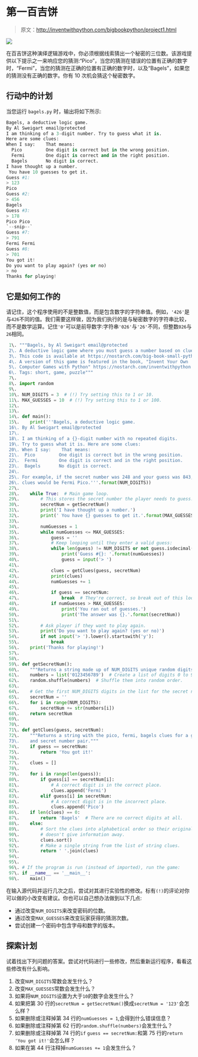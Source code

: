 # 第一百吉饼

> 原文：<http://inventwithpython.com/bigbookpython/project1.html>

![](img/9d995d63aaead72cad01120081eb8f75.png)

在百吉饼这种演绎逻辑游戏中，你必须根据线索猜出一个秘密的三位数。该游戏提供以下提示之一来响应您的猜测:“Pico”，当您的猜测在错误的位置有正确的数字时，“Fermi”，当您的猜测在正确的位置有正确的数字时，以及“Bagels”，如果您的猜测没有正确的数字。你有 10 次机会猜这个秘密数字。

## 行动中的计划

当您运行 `bagels.py` 时，输出将如下所示:

```py
Bagels, a deductive logic game.
By Al Sweigart email@protected
I am thinking of a 3-digit number. Try to guess what it is.
Here are some clues:
When I say:    That means:
  Pico         One digit is correct but in the wrong position.
  Fermi        One digit is correct and in the right position.
  Bagels       No digit is correct.
I have thought up a number.
 You have 10 guesses to get it.
Guess #1:
> 123
Pico
Guess #2:
> 456
Bagels
Guess #3:
> 178
Pico Pico
`--snip--`
Guess #7:
> 791
Fermi Fermi
Guess #8:
> 701
You got it!
Do you want to play again? (yes or no)
> no
Thanks for playing!
```

## 它是如何工作的

请记住，这个程序使用的不是整数值，而是包含数字的字符串值。例如，`'426'`是与`426`不同的值。我们需要这样做，因为我们执行的是与秘密数字的字符串比较，而不是数学运算。记住`'0'`可以是前导数字:字符串`'026'`与`'26'`不同，但整数`026`与`26`相同。

```py
 1\. """Bagels, by Al Sweigart email@protected
 2\. A deductive logic game where you must guess a number based on clues.
 3\. This code is available at https://nostarch.com/big-book-small-python-programming
 4\. A version of this game is featured in the book, "Invent Your Own
 5\. Computer Games with Python" https://nostarch.com/inventwithpython
 6\. Tags: short, game, puzzle"""
 7\. 
 8\. import random
 9\. 
 10\. NUM_DIGITS = 3  # (!) Try setting this to 1 or 10.
 11\. MAX_GUESSES = 10  # (!) Try setting this to 1 or 100.
 12\. 
 13\. 
 14\. def main():
 15\.    print('''Bagels, a deductive logic game.
 16\. By Al Sweigart email@protected
 17\. 
 18\. I am thinking of a {}-digit number with no repeated digits.
 19\. Try to guess what it is. Here are some clues:
 20\. When I say:    That means:
 21\.  Pico         One digit is correct but in the wrong position.
 22\.  Fermi        One digit is correct and in the right position.
 23\.  Bagels       No digit is correct.
 24\. 
 25\. For example, if the secret number was 248 and your guess was 843, the
 26\. clues would be Fermi Pico.'''.format(NUM_DIGITS))
 27\. 
 28\.    while True:  # Main game loop.
 29\.        # This stores the secret number the player needs to guess:
 30\.        secretNum = getSecretNum()
 31\.        print('I have thought up a number.')
 32\.        print(' You have {} guesses to get it.'.format(MAX_GUESSES))
 33\. 
 34\.        numGuesses = 1
 35\.        while numGuesses <= MAX_GUESSES:
 36\.            guess = ''
 37\.            # Keep looping until they enter a valid guess:
 38\.            while len(guess) != NUM_DIGITS or not guess.isdecimal():
 39\.                print('Guess #{}: '.format(numGuesses))
 40\.                guess = input('> ')
 41\. 
 42\.            clues = getClues(guess, secretNum)
 43\.            print(clues)
 44\.            numGuesses += 1
 45\. 
 46\.            if guess == secretNum:
 47\.                break  # They're correct, so break out of this loop.
 48\.            if numGuesses > MAX_GUESSES:
 49\.                print('You ran out of guesses.')
 50\.                print('The answer was {}.'.format(secretNum))
 51\. 
 52\.        # Ask player if they want to play again.
 53\.        print('Do you want to play again? (yes or no)')
 54\.        if not input('> ').lower().startswith('y'):
 55\.            break
 56\.    print('Thanks for playing!')
 57\. 
 58\. 
 59\. def getSecretNum():
 60\.    """Returns a string made up of NUM_DIGITS unique random digits."""
 61\.    numbers = list('0123456789')  # Create a list of digits 0 to 9.
 62\.    random.shuffle(numbers)  # Shuffle them into random order.
 63\. 
 64\.    # Get the first NUM_DIGITS digits in the list for the secret number:
 65\.    secretNum = ''
 66\.    for i in range(NUM_DIGITS):
 67\.        secretNum += str(numbers[i])
 68\.    return secretNum
 69\. 
 70\. 
 71\. def getClues(guess, secretNum):
 72\.    """Returns a string with the pico, fermi, bagels clues for a guess
 73\.    and secret number pair."""
 74\.    if guess == secretNum:
 75\.        return 'You got it!'
 76\. 
 77\.    clues = []
 78\. 
 79\.    for i in range(len(guess)):
 80\.        if guess[i] == secretNum[i]:
 81\.            # A correct digit is in the correct place.
 82\.            clues.append('Fermi')
 83\.        elif guess[i] in secretNum:
 84\.            # A correct digit is in the incorrect place.
 85\.            clues.append('Pico')
 86\.    if len(clues) == 0:
 87\.        return 'Bagels'  # There are no correct digits at all.
 88\.    else:
 89\.        # Sort the clues into alphabetical order so their original order
 90\.        # doesn't give information away.
 91\.        clues.sort()
 92\.        # Make a single string from the list of string clues.
 93\.        return ' '.join(clues)
 94\. 
 95\. 
 96\. # If the program is run (instead of imported), run the game:
 97\. if __name__ == '__main__':
 98\.    main() 
```

在输入源代码并运行几次之后，尝试对其进行实验性的修改。标有`(!)`的评论对你可以做的小改变有建议。你也可以自己想办法做到以下几点:

*   通过改变`NUM_DIGITS`来改变密码的位数。
*   通过改变`MAX_GUESSES`来改变玩家获得的猜测次数。
*   尝试创建一个密码中包含字母和数字的版本。

## 探索计划

试着找出下列问题的答案。尝试对代码进行一些修改，然后重新运行程序，看看这些修改有什么影响。

1.  改变`NUM_DIGITS`常数会发生什么？
2.  改变`MAX_GUESSES`常数会发生什么？
3.  如果将`NUM_DIGITS`设置为大于`10`的数字会发生什么？
4.  如果把第 30 行的`secretNum = getSecretNum()`换成`secretNum = '123'`会怎么样？
5.  如果删除或注释掉第 34 行的`numGuesses = 1`,会得到什么错误信息？
6.  如果删除或注释掉第 62 行的`random.shuffle(numbers)`会发生什么？
7.  如果删除或注释掉第 74 行的`if` `guess == secretNum:`和第 75 行的`return 'You got it!'`会怎么样？
8.  如果在第 44 行注释掉`numGuesses += 1`会发生什么？